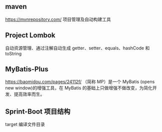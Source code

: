 ## maven
https://mvnrepository.com/
项目管理及自动构建工具

## Project Lombok
自动资源管理、通过注解自动生成 getter、setter、equals、hashCode 和 toString


## MyBatis-Plus 
https://baomidou.com/pages/24112f/
（简称 MP）是一个 MyBatis (opens new window)的增强工具，在 MyBatis 的基础上只做增强不做改变，为简化开发、提高效率而生。


## Sprint-Boot 项目结构
target  编译文件目录